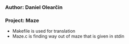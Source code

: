 ### Author: Daniel Olearčin
### Project: Maze
  - Makefile is used for translation
  - Maze.c is finding way out of maze that is given in stdin

